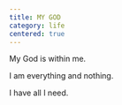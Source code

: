 ```yaml
---
title: MY GOD
category: life
centered: true
---
```


My
God
is
within
me.

I
am
everything
and
nothing.

I
have
all
I
need.
